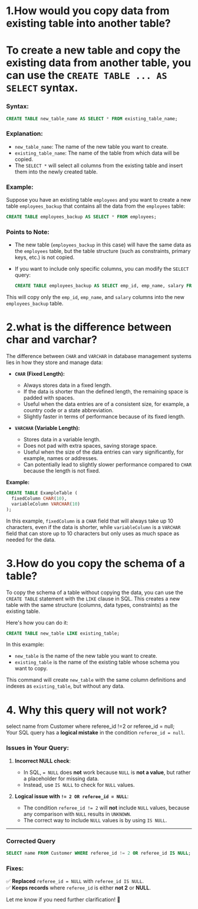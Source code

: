 # 1.How would you copy data from existing table into another table?
# To create a new table and copy the existing data from another table, you can use the `CREATE TABLE ... AS SELECT` syntax. 

### **Syntax:**
```sql
CREATE TABLE new_table_name AS SELECT * FROM existing_table_name;
```

### **Explanation:**
- `new_table_name`: The name of the new table you want to create.
- `existing_table_name`: The name of the table from which data will be copied.
- The `SELECT *` will select all columns from the existing table and insert them into the newly created table.

### **Example:**
Suppose you have an existing table `employees` and you want to create a new table `employees_backup` that contains all the data from the `employees` table:

```sql
CREATE TABLE employees_backup AS SELECT * FROM employees;
```

### **Points to Note:**
- The new table (`employees_backup` in this case) will have the same data as the `employees` table, but the table structure (such as constraints, primary keys, etc.) is not copied.
- If you want to include only specific columns, you can modify the `SELECT` query:
  
  ```sql
  CREATE TABLE employees_backup AS SELECT emp_id, emp_name, salary FROM employees;
  ```

This will copy only the `emp_id`, `emp_name`, and `salary` columns into the new `employees_backup` table.

# 2.what is the difference between char and varchar?
The difference between `CHAR` and `VARCHAR` in database management systems lies in how they store and manage data:

- **`CHAR` (Fixed Length):**
  - Always stores data in a fixed length.
  - If the data is shorter than the defined length, the remaining space is padded with spaces.
  - Useful when the data entries are of a consistent size, for example, a country code or a state abbreviation.
  - Slightly faster in terms of performance because of its fixed length.

- **`VARCHAR` (Variable Length):**
  - Stores data in a variable length.
  - Does not pad with extra spaces, saving storage space.
  - Useful when the size of the data entries can vary significantly, for example, names or addresses.
  - Can potentially lead to slightly slower performance compared to `CHAR` because the length is not fixed.

**Example:**
```sql
CREATE TABLE ExampleTable (
  fixedColumn CHAR(10),
  variableColumn VARCHAR(10)
);
```

In this example, `fixedColumn` is a `CHAR` field that will always take up 10 characters, even if the data is shorter, while `variableColumn` is a `VARCHAR` field that can store up to 10 characters but only uses as much space as needed for the data.
# 3.How do you copy the schema of a table?
To copy the schema of a table without copying the data, you can use the `CREATE TABLE` statement with the `LIKE` clause in SQL. This creates a new table with the same structure (columns, data types, constraints) as the existing table.

Here's how you can do it:

```sql
CREATE TABLE new_table LIKE existing_table;
```

In this example:
- `new_table` is the name of the new table you want to create.
- `existing_table` is the name of the existing table whose schema you want to copy.

This command will create `new_table` with the same column definitions and indexes as `existing_table`, but without any data.

# 4.  Why this query will not work?
select name from Customer where referee_id !=2 or referee_id = null;  
Your SQL query has a **logical mistake** in the condition `referee_id = null`.  

### **Issues in Your Query:**
1. **Incorrect NULL check**:  
   - In SQL, `= NULL` does **not** work because `NULL` is **not a value**, but rather a placeholder for missing data.  
   - Instead, use `IS NULL` to check for `NULL` values.

2. **Logical issue with `!= 2 OR referee_id = NULL`**:  
   - The condition `referee_id != 2` will **not** include `NULL` values, because any comparison with `NULL` results in `UNKNOWN`.
   - The correct way to include `NULL` values is by using `IS NULL`.

---

### **Corrected Query**
```sql
SELECT name FROM Customer WHERE referee_id != 2 OR referee_id IS NULL;
```

### **Fixes:**
✅ **Replaced** `referee_id = NULL` with `referee_id IS NULL`.  
✅ **Keeps records** where `referee_id` is either **not 2** or **NULL**.  

Let me know if you need further clarification! 🚀

